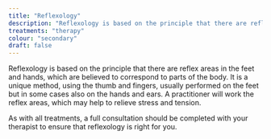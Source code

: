 ```yaml
---
title: "Reflexology"
description: "Reflexology is based on the principle that there are reflex areas in the feet and hands."
treatments: "therapy"
colour: "secondary"
draft: false
---
```


Reflexology is based on the principle that there are reflex areas in the feet and hands, which are believed to correspond to parts of the body. It is a unique method, using the thumb and fingers, usually performed on the feet but in some cases also on the hands and ears. A practitioner will work the reflex areas, which may help to relieve stress and tension.

As with all treatments, a full consultation should be completed with your therapist to ensure that reflexology is right for you.